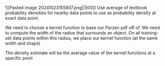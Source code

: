 ![[Pasted image 20241023155807.png||500]]
Use average of textbook probability densities for nearby data points to use as probability density at exact data point.

We need to choose a kernel function to base our Parzen pdf off of. 
We need to compute the width of the radius that surrounds an object.
On all training-set data points within this radius, we place our kernel function (at the same width and shape)

The density estimate will be the average value of the kernel functions at a specific point
